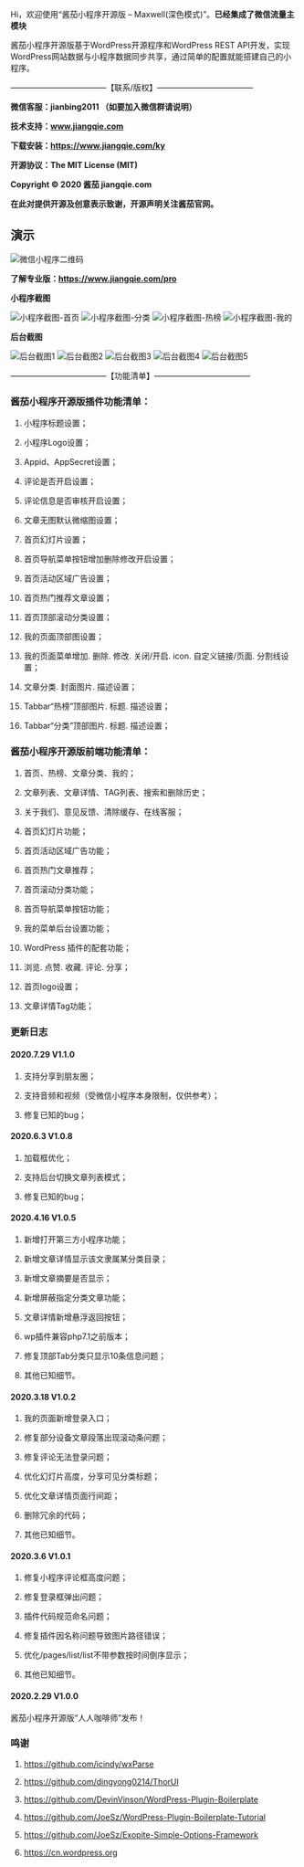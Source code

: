 
Hi，欢迎使用“酱茄小程序开源版 – Maxwell(深色模式)”。**已经集成了微信流量主模块**

酱茄小程序开源版基于WordPress开源程序和WordPress REST API开发，实现WordPress网站数据与小程序数据同步共享，通过简单的配置就能搭建自己的小程序。

————————————【联系/版权】————————————

**微信客服：jianbing2011 （如要加入微信群请说明）**

**技术支持：www.jiangqie.com**

**下载安装：https://www.jiangqie.com/ky**

**开源协议：The MIT License (MIT)**

**Copyright © 2020 酱茄 jiangqie.com**

**在此对提供开源及创意表示致谢，开源声明关注酱茄官网。**


## 演示

![微信小程序二维码](https://github.com/imaxwellCN/jiangqie_kafei/tree/master/screenshot/code.jpg) 

**了解专业版：https://www.jiangqie.com/pro**

**小程序截图**

![小程序截图-首页](https://github.com/imaxwellCN/jiangqie_kafei/tree/master/screenshot/1.png)
![小程序截图-分类](https://github.com/imaxwellCN/jiangqie_kafei/tree/master/screenshot/2.png)
![小程序截图-热榜](https://github.com/imaxwellCN/jiangqie_kafei/tree/master/screenshot/3.png)
![小程序截图-我的](https://github.com/imaxwellCN/jiangqie_kafei/tree/master/screenshot/4.png)

**后台截图**

![后台截图1](https://github.com/imaxwellCN/jiangqie_kafei/tree/master/screenshot/11.png)
![后台截图2](https://github.com/imaxwellCN/jiangqie_kafei/tree/master/screenshot/12.png)
![后台截图3](https://github.com/imaxwellCN/jiangqie_kafei/tree/master/screenshot/13.png)
![后台截图4](https://github.com/imaxwellCN/jiangqie_kafei/tree/master/screenshot/14.png)
![后台截图5](https://github.com/imaxwellCN/jiangqie_kafei/tree/master/screenshot/15.png)


————————————【功能清单】————————————

### 酱茄小程序开源版插件功能清单：

1. 小程序标题设置；

2. 小程序Logo设置；

3. Appid、AppSecret设置；

4. 评论是否开启设置；

5. 评论信息是否审核开启设置；

6. 文章无图默认微缩图设置；

7. 首页幻灯片设置；

8. 首页导航菜单按钮增加删除修改开启设置；

9. 首页活动区域广告设置；

10. 首页热门推荐文章设置；

11. 首页顶部滚动分类设置；

12. 我的页面顶部图设置；

13. 我的页面菜单增加. 删除. 修改. 关闭/开启. icon. 自定义链接/页面. 分割线设置；

14. 文章分类. 封面图片. 描述设置；

15. Tabbar“热榜”顶部图片. 标题. 描述设置；

16. Tabbar“分类”顶部图片. 标题. 描述设置；


### 酱茄小程序开源版前端功能清单：

1. 首页、热榜、文章分类、我的；

2. 文章列表、文章详情、TAG列表、搜索和删除历史；

3. 关于我们、意见反馈、清除缓存、在线客服；

4. 首页幻灯片功能；

5. 首页活动区域广告功能；

6. 首页热门文章推荐；

7. 首页滚动分类功能；

8. 首页导航菜单按钮功能；

9. 我的菜单后台设置功能；

10. WordPress 插件的配套功能；

11. 浏览. 点赞. 收藏. 评论. 分享；

12. 首页logo设置；

13. 文章详情Tag功能；


### 更新日志

#### 2020.7.29 V1.1.0
1. 支持分享到朋友圈；

2. 支持音频和视频（受微信小程序本身限制，仅供参考）；

3. 修复已知的bug；


#### 2020.6.3 V1.0.8
1. 加载框优化；

2. 支持后台切换文章列表模式；

3. 修复已知的bug；


#### 2020.4.16 V1.0.5
1. 新增打开第三方小程序功能；

2. 新增文章详情显示该文隶属某分类目录；

3. 新增文章摘要是否显示；

4. 新增屏蔽指定分类文章功能；

5. 文章详情新增悬浮返回按钮；

6. wp插件兼容php7.1之前版本；

7. 修复顶部Tab分类只显示10条信息问题；

8. 其他已知细节。


#### 2020.3.18 V1.0.2

1. 我的页面新增登录入口；

2. 修复部分设备文章段落出现滚动条问题；

3. 修复评论无法登录问题；

4. 优化幻灯片高度，分享可见分类标题；

5. 优化文章详情页面行间距；

6. 删除冗余的代码；

7. 其他已知细节。
 

#### 2020.3.6 V1.0.1

1. 修复小程序评论框高度问题；

2. 修复登录框弹出问题；

3. 插件代码规范命名问题；

4. 修复插件因名称问题导致图片路径错误；

5. 优化/pages/list/list不带参数按时间倒序显示；

6. 其他已知细节。


#### 2020.2.29 V1.0.0

酱茄小程序开源版“人人咖啡师”发布！


### 鸣谢
1. https://github.com/icindy/wxParse

2. https://github.com/dingyong0214/ThorUI

3. https://github.com/DevinVinson/WordPress-Plugin-Boilerplate

4. https://github.com/JoeSz/WordPress-Plugin-Boilerplate-Tutorial

5. https://github.com/JoeSz/Exopite-Simple-Options-Framework

6. https://cn.wordpress.org
